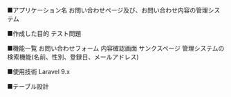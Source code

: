 ■アプリケーション名
お問い合わせページ及び、お問い合わせ内容の管理システム

■作成した目的
テスト問題

■機能一覧
お問い合わせフォーム
内容確認画面
サンクスページ
管理システムの検索機能(名前、性別、登録日、メールアドレス)

■使用技術
Laravel 9.x 

■テーブル設計
